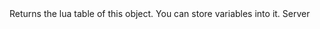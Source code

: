 <function name="GetTable" parent="CPhysPolySoup" type="classfunc">
	<description>
		Returns the lua table of this object.
		You can store variables into it.
	</description>
	<realm>Server</realm>
	<args>
	</args>
	<rets>
		<ret name="" type="table"></ret>
	</rets>
</function>